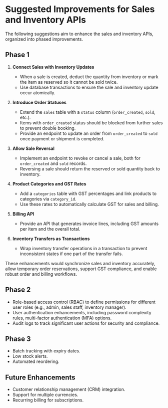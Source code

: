 # Suggested Improvements for Sales and Inventory APIs

The following suggestions aim to enhance the sales and inventory APIs, organized into phased improvements.

## Phase 1

1. **Connect Sales with Inventory Updates**
   - When a sale is created, deduct the quantity from inventory or mark the item as reserved so it cannot be sold twice.
   - Use database transactions to ensure the sale and inventory update occur atomically.

2. **Introduce Order Statuses**
   - Extend the `sales` table with a `status` column (`order_created`, `sold`, etc.).
   - Items with `order_created` status should be blocked from further sales to prevent double booking.
   - Provide an endpoint to update an order from `order_created` to `sold` once payment or shipment is completed.

3. **Allow Sale Reversal**
   - Implement an endpoint to revoke or cancel a sale, both for `order_created` and `sold` records.
   - Reversing a sale should return the reserved or sold quantity back to inventory.

4. **Product Categories and GST Rates**
   - Add a `categories` table with GST percentages and link products to categories via `category_id`.
   - Use these rates to automatically calculate GST for sales and billing.

5. **Billing API**
   - Provide an API that generates invoice lines, including GST amounts per item and the overall total.

6. **Inventory Transfers as Transactions**
   - Wrap inventory transfer operations in a transaction to prevent inconsistent states if one part of the transfer fails.

These enhancements would synchronize sales and inventory accurately, allow temporary order reservations, support GST compliance, and enable robust order and billing workflows.

## Phase 2
- Role-based access control (RBAC) to define permissions for different user roles (e.g., admin, sales staff, inventory manager).
- User authentication enhancements, including password complexity rules, multi-factor authentication (MFA) options.
- Audit logs to track significant user actions for security and compliance.

  
## Phase 3
- Batch tracking with expiry dates.
- Low stock alerts.
- Automated reordering.

## Future Enhancements
- Customer relationship management (CRM) integration.
- Support for multiple currencies.
- Recurring billing for subscriptions.

